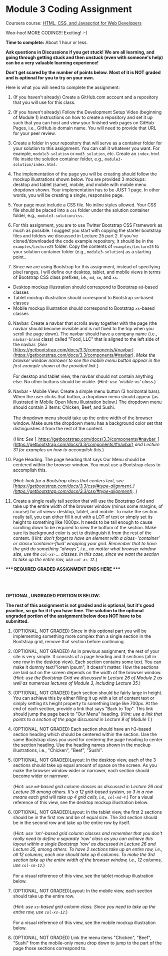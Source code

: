 # Module 3 Coding Assignment

Coursera course: [HTML, CSS, and Javascript for Web Developers](https://www.coursera.org/learn/html-css-javascript-for-web-developers)

Woo-hoo! MORE CODING!!! Exciting! :-)

**Time to complete:** About 1 hour or less.

**Ask questions in Discussions if you get stuck! We are all learning, and going through getting stuck and then unstuck (even with someone's help) can be a very valuable learning experience!**

**Don't get scared by the number of points below.**  **Most of it is NOT graded and is optional for you to try on your own.**

Here is what you will need to complete the assignment:

1. (If you haven't already) Create a GitHub.com account and a repository that you will use for this class.

2. (If you haven't already) Follow the Development Setup Video (beginning of Module 1) instructions on how to create a repository and set it up such that you can host and view your finished web pages on GitHub Pages, i.e., GitHub.io domain name. You will need to provide that URL for your peer review.

3. Create a folder in your repository that will serve as a container folder for your solution to this assignment. You can call it whatever you want. For example, `module3-solution` or `mod3_solution`, etc. Create an `index.html` file inside the solution container folder, e.g., `module3-solution/index.html`.

4. The implementation of the page you will be creating should follow the mockup illustrations shown below. You are provided 3 mockups: desktop and tablet (same), mobile, and mobile with mobile menu dropdown shown. Your implementation has to be JUST 1 page. In other words, you will be creating a single, responsive page.

5. Your page must include a CSS file. No inline styles allowed. Your CSS file should be placed into a `css` folder under the solution container folder, e.g., `module3-solution/css`.

6. For this assignment, you are to use Twitter Bootstrap CSS Framework as much as possible. I suggest you start with copying the starter bootstrap files and folders we discussed in Lecture 25 part 2. If you've cloned/downloaded the code example repository, it should be in the `examples/Lecture25` folder. Copy the contents of `examples/Lecture25` to your solution container folder (e.g., `module3-solution`) as a starting point..

7. Since we are using Bootstrap for this assignment, instead of specifying pixel ranges, I will define our desktop, tablet, and mobile views in terms of Bootstrap CSS class prefixes, i.e., `md`, `sm`, and `xs`.
  * Desktop mockup illustration should correspond to Bootstrap `md`-based classes
  * Tablet mockup illustration should correspond to Bootstrap `sm`-based classes
  * Mobile mockup illustration should correspond to Bootstrap `xs`-based classes

8. Navbar: Create a navbar that scrolls away together with the page (the navbar should become invisible and is not fixed to the top when you scroll the page down). The navbar should have a company name (i.e., `navbar-brand` class) called "Food, LLC" that is aligned to the left side of the navbar. (*See* [https://getbootstrap.com/docs/3.3/components/#navbar](https://getbootstrap.com/docs/3.3/components/#navbar). *Make the browser window narrower to see the mobile menu button appear in the first example shown at the provided link.*)
<br><br>
For desktop and tablet view, the navbar should not contain anything else. No other buttons should be visible. (_Hint: use 'visible-xs' class._)

9. Navbar - Mobile View: Create a simple menu button (3 horizontal bars). When the user clicks that button, a dropdown menu should appear (as illustrated in Mobile Open Menu illustration below.) The dropdown menu should contain 3 items: Chicken, Beef, and Sushi.
<br><br>
The dropdown menu should take up the entire width of the browser window. Make sure the dropdown menu has a background color set that distinguishes it from the rest of the content.
<br><br>
(_Hint: See_ [_https://getbootstrap.com/docs/3.3/components/#navbar_](https://getbootstrap.com/docs/3.3/components/#navbar) _and Lecture 31 for examples on how to accomplish this._)

10.  Page Heading. The page heading that says Our Menu should be centered within the browser window. You must use a Bootstrap class to accomplish this.
<br><br>
(_Hint: look for a Bootstrap class that centers text, see_ [_https://getbootstrap.com/docs/3.3/css/#type-alignment_](https://getbootstrap.com/docs/3.3/css/#type-alignment)_._)

11.  Create a single really tall section that will use the Bootstrap Grid and take up the entire width of the browser window (minus some margins, of course) for all views: desktop, tablet, and mobile. To make the section really tall, you can either fill it out with a LOT of text or simply set its height to something like 1000px. It needs to be tall enough to cause scrolling down to be required to view the bottom of the section. Make sure its background color is set to distinguish it from the rest of the content. (_Hint: don't forget to have an element with a class='container' or class='container-fluid' wrapping your grid. Remember that to have the grid do something "always", i.e., no matter what browser window size, use the `col-xs-`... classes. In this case, since we want the section to take up the entire row, use `col-xs-12`._)



**&#42;&#42;&#42; REQUIRED GRADED ASSIGNMENT ENDS HERE &#42;&#42;&#42;**  
<br>
<br>
<br>
<br>
**OPTIONAL, UNGRADED PORTION IS BELOW:**

**The rest of this assignment is not graded and is optional, but it's good practice, so go for it if you have time. The solution to the optional ungraded portion of the assignment below does NOT have to be submitted.**

1. (OPTIONAL, NOT GRADED) Since in this optional part you will be implementing something more complex than a single section in the Bootstrap grid, remove that section before continuing.

2. (OPTIONAL, NOT GRADED) As in previous assignment, the rest of your site is very simple. It consists of a page heading and 3 sections (all in one row in the desktop view). Each section contains some text. You can make it dummy text/"lorem ipsum", it doesn't matter. How the sections are laid out on the screen depends on the width of the browser window. (_Hint: use the Bootstrap Grid we discussed in Lecture 26 of Module 2 as well as numerous lectures of Module 3, including Lecture 35._)

3. (OPTIONAL, NOT GRADED) Each section should be fairly large in height. You can achieve this by either filling it up with a lot of content text or simply setting its height property to something large like 700px. At the end of each section, provide a link that says "Back to Top". This link should jump the page back to "Our Menu" heading. (_Hint: use a link that points to a section of the page discussed in Lecture 9 of Module 1._)

4. (OPTIONAL, NOT GRADED) Each section should have an h3-based section heading which should be centered within the section. Use the same Bootstrap class you used for centering the page heading to center the section heading. Use the heading names shown in the mockup illustrations, i.e., "Chicken", "Beef", "Sushi".

5. (OPTIONAL, NOT GRADED)Layout: In the desktop view, each of the 3 sections should take up equal amount of space on the screen. As you make the browser window wider or narrower, each section should become wider or narrower.
<br><br>
(_Hint: use `md`-based grid column classes as discussed in Lecture 26 and Lecture 35 among others. It's a 12 grid-based system, so 3 in a row means each grid will take up 4 grid cells, i.e., `col-md-4`._)
For a visual reference of this view, see the desktop mockup illustration below.

6.  (OPTIONAL, NOT GRADED)Layout: In the tablet view, the first 2 sections should be in the first row and be of equal size. The 3rd section should be in the second row and take up the entire row by itself.
<br><br>
(_Hint: use 'sm'-based grid column classes and remember that you don't really need to define a separate 'row' class as you can achieve this layout within a single Bootstrap 'row' as discussed in Lecture 26 and Lecture 35, among others. To have 2 sections take up an entire row, i.e., all 12 columns, each one should take up 6 columns. To make the 3rd section take up the entire width of the browser window, i.e., 12 columns, use `col-sm-12`._)
<br><br>
For a visual reference of this view, see the tablet mockup illustration below.

7.  (OPTIONAL, NOT GRADED)Layout: In the mobile view, each section should take up the entire row.
<br><br>
(_Hint: use `xs`-based grid column class. Since you need to take up the entire row, use `col-xs-12`._)
<br><br>
For a visual reference of this view, see the mobile mockup illustration below.

8.  (OPTIONAL, NOT GRADED) Link the menu items "Chicken", "Beef", "Sushi" from the mobile-only menu drop down to jump to the part of the page those sections correspond to.

